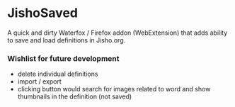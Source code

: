 # JishoSaved
A quick and dirty Waterfox / Firefox addon (WebExtension) that adds ability to save and load definitions in Jisho.org.

### Wishlist for future development
* delete individual definitions
* import / export
* clicking button would search for images related to word and show thumbnails in the definition (not saved)
